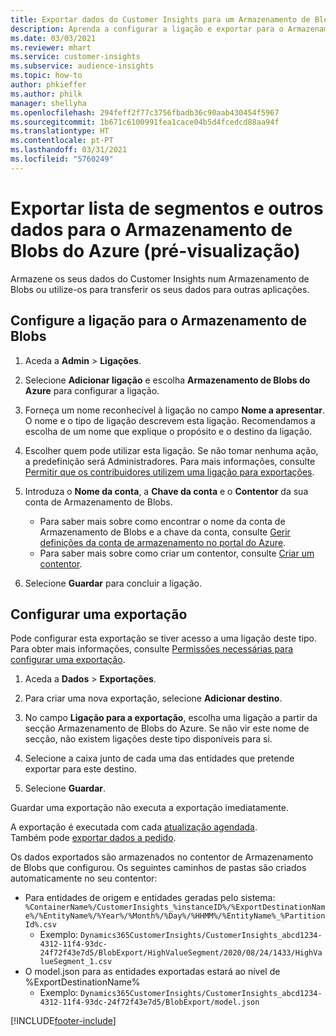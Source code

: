 ```yaml
---
title: Exportar dados do Customer Insights para um Armazenamento de Blobs do Azure
description: Aprenda a configurar a ligação e exportar para o Armazenamento de Blobs.
ms.date: 03/03/2021
ms.reviewer: mhart
ms.service: customer-insights
ms.subservice: audience-insights
ms.topic: how-to
author: phkieffer
ms.author: philk
manager: shellyha
ms.openlocfilehash: 294feff2f77c3756fbadb36c90aab430454f5967
ms.sourcegitcommit: 1b671c6100991fea1cace04b5d4fcedcd88aa94f
ms.translationtype: HT
ms.contentlocale: pt-PT
ms.lasthandoff: 03/31/2021
ms.locfileid: "5760249"
---
```

# <a name="export-segment-list-and-other-data-to-azure-blob-storage-preview"></a>Exportar lista de segmentos e outros dados para o Armazenamento de Blobs do Azure (pré-visualização)

Armazene os seus dados do Customer Insights num Armazenamento de Blobs ou utilize-os para transferir os seus dados para outras aplicações.

## <a name="set-up-the-connection-to-blob-storage"></a>Configure a ligação para o Armazenamento de Blobs

1. Aceda a **Admin** > **Ligações**.

1. Selecione **Adicionar ligação** e escolha **Armazenamento de Blobs do Azure** para configurar a ligação.

1. Forneça um nome reconhecível à ligação no campo **Nome a apresentar**. O nome e o tipo de ligação descrevem esta ligação. Recomendamos a escolha de um nome que explique o propósito e o destino da ligação.

1. Escolher quem pode utilizar esta ligação. Se não tomar nenhuma ação, a predefinição será Administradores. Para mais informações, consulte [Permitir que os contribuidores utilizem uma ligação para exportações](connections.md#allow-contributors-to-use-a-connection-for-exports).

1. Introduza o **Nome da conta**, a **Chave da conta** e o **Contentor** da sua conta de Armazenamento de Blobs.
    - Para saber mais sobre como encontrar o nome da conta de Armazenamento de Blobs e a chave da conta, consulte [Gerir definições da conta de armazenamento no portal do Azure](/azure/storage/common/storage-account-manage).
    - Para saber mais sobre como criar um contentor, consulte [Criar um contentor](/azure/storage/blobs/storage-quickstart-blobs-portal#create-a-container).

1. Selecione **Guardar** para concluir a ligação. 

## <a name="configure-an-export"></a>Configurar uma exportação

Pode configurar esta exportação se tiver acesso a uma ligação deste tipo. Para obter mais informações, consulte [Permissões necessárias para configurar uma exportação](export-destinations.md#set-up-a-new-export).

1. Aceda a **Dados** > **Exportações**.

1. Para criar uma nova exportação, selecione **Adicionar destino**.

1. No campo **Ligação para a exportação**, escolha uma ligação a partir da secção Armazenamento de Blobs do Azure. Se não vir este nome de secção, não existem ligações deste tipo disponíveis para si.

1. Selecione a caixa junto de cada uma das entidades que pretende exportar para este destino.

1. Selecione **Guardar**.

Guardar uma exportação não executa a exportação imediatamente.

A exportação é executada com cada [atualização agendada](system.md#schedule-tab).     
Também pode [exportar dados a pedido](export-destinations.md#run-exports-on-demand). 

Os dados exportados são armazenados no contentor de Armazenamento de Blobs que configurou. Os seguintes caminhos de pastas são criados automaticamente no seu contentor:

- Para entidades de origem e entidades geradas pelo sistema: `%ContainerName%/CustomerInsights_%instanceID%/%ExportDestinationName%/%EntityName%/%Year%/%Month%/%Day%/%HHMM%/%EntityName%_%PartitionId%.csv`
  - Exemplo: `Dynamics365CustomerInsights/CustomerInsights_abcd1234-4312-11f4-93dc-24f72f43e7d5/BlobExport/HighValueSegment/2020/08/24/1433/HighValueSegment_1.csv`
- O model.json para as entidades exportadas estará ao nível de %ExportDestinationName%
  - Exemplo: `Dynamics365CustomerInsights/CustomerInsights_abcd1234-4312-11f4-93dc-24f72f43e7d5/BlobExport/model.json`

[!INCLUDE[footer-include](../includes/footer-banner.md)]
